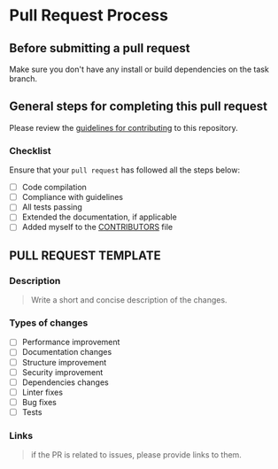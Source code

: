 # Pull Request Process

## Before submitting a pull request

Make sure you don't have any install or build dependencies on the task branch.

## General steps for completing this pull request

Please review the [guidelines for contributing](CONTRIBUTING.md) to this repository.

### Checklist

Ensure that your `pull request` has followed all the steps below:

- [ ] Code compilation
- [ ] Compliance with guidelines
- [ ] All tests passing
- [ ] Extended the documentation, if applicable
- [ ] Added myself to the [CONTRIBUTORS](CONTRIBUTORS.md) file

## PULL REQUEST TEMPLATE

### Description

> Write a short and concise description of the changes.

### Types of changes

- [ ] Performance improvement
- [ ] Documentation changes
- [ ] Structure improvement
- [ ] Security improvement
- [ ] Dependencies changes
- [ ] Linter fixes
- [ ] Bug fixes
- [ ] Tests

### Links

> if the PR is related to issues, please provide links to them.
